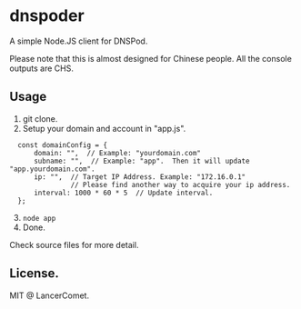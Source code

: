 # dnspoder
A simple Node.JS client for DNSPod.

Please note that this is almost designed for Chinese people. All the console outputs are CHS. 

## Usage
  1. git clone.
  2. Setup your domain and account in "app.js".
  
  ```
    const domainConfig = {
        domain: "",  // Example: "yourdomain.com"
        subname: "",  // Example: "app".  Then it will update "app.yourdomain.com".
        ip: "",  // Target IP Address. Example: "172.16.0.1"
                 // Please find another way to acquire your ip address.
        interval: 1000 * 60 * 5  // Update interval.
    };
  ```
  3. `node app`
  4. Done.
  
Check source files for more detail.

## License.
MIT @ LancerComet.
